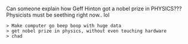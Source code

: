 Can someone explain how Geff Hinton got a nobel prize in PHYSICS???
Physicists must be seething right now.. lol
```
> Make computer go beep boop with huge data
> get nobel prize in physics, without even touching hardware
> chad
